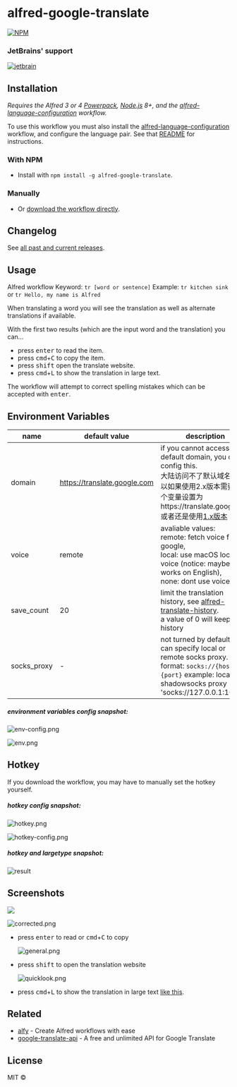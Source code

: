 # alfred-google-translate
[![NPM](https://nodei.co/npm/alfred-google-translate.png)](https://nodei.co/npm/alfred-google-translate/)

### JetBrains' support

[![jetbrain](media/jetbrains.svg)](https://www.jetbrains.com/?from=alfred-google-translate)

## Installation

*Requires the Alfred 3 or 4 [Powerpack](https://www.alfredapp.com/powerpack/), [Node.js](https://nodejs.org) 8+, and the [alfred-language-configuration](https://github.com/xfslove/alfred-language-configuration) workflow.*

To use this workflow you must also install the [alfred-language-configuration](https://github.com/xfslove/alfred-language-configuration) workflow, and configure the language pair. See that [README](https://github.com/xfslove/alfred-language-configuration) for instructions.

### With NPM
- Install with `npm install -g alfred-google-translate`.

### Manually
- Or [download the workflow directly](https://github.com/xfslove/alfred-google-translate/releases/tag/v2.0.8).

## Changelog
See [all past and current releases](https://github.com/xfslove/alfred-google-translate/releases).

## Usage

Alfred workflow Keyword: `tr [word or sentence]`
Example: `tr kitchen sink` or `tr Hello, my name is Alfred`

When translating a word you will see the translation as well as alternate translations if available.

With the first two results (which are the input word and the translation) you can…
- press <kbd>enter</kbd> to read the item.
- press <kbd>cmd</kbd>+<kbd>C</kbd> to copy the item.
- press <kbd>shift</kbd> open the translate website.
- press <kbd>cmd</kbd>+<kbd>L</kbd> to show the translation in large text.

The workflow will attempt to correct spelling mistakes which can be accepted with <kbd>enter</kbd>.

## Environment Variables

| name       | default value                | description                                                  |
| ---------- | ---------------------------- | ------------------------------------------------------------ |
| domain     | https://translate.google.com | if you cannot access the default domain, you can config this. <br />大陆访问不了默认域名，所以如果使用2.x版本需要将这个变量设置为https://translate.google.cn. 或者还是使用[1.x版本](https://github.com/xfslove/alfred-google-translate/tree/v1.x) |
| voice      | remote                       | avaliable values: <br />remote: fetch voice from google, <br />local: use macOS local voice (notice: maybe only works on English),<br />none: dont use voice |
| save_count | 20                           | limit the translation history, see [alfred-translate-history](https://github.com/xfslove/alfred-translate-history).  <br />a value of 0 will keep no history |
| socks_proxy| -                            | not turned by default. you can specify local or remote socks proxy. format: `socks://{host}:{port}` example: local shadowsocks proxy 'socks://127.0.0.1:1086' |

##### environment variables config snapshot:

![env-config.png](media/env-config.png)

![env.png](media/env.png)

## Hotkey

If you download the workflow, you may have to manually set the hotkey yourself.

##### hotkey config snapshot:

![hotkey.png](media/hotkey.png)

![hotkey-config.png](media/hotkey-config.png)

##### hotkey and largetype snapshot:

![result](media/result.gif)



## Screenshots

  ![](media/detect-lang.png)

  ![corrected.png](media/corrected.png)

- press <kbd>enter</kbd> to read or <kbd>cmd</kbd>+<kbd>C</kbd> to copy

    ![general.png](media/general.png)

- press <kbd>shift</kbd> to open the translation website

    ![quicklook.png](media/quicklook.png)

- press <kbd>cmd</kbd>+<kbd>L</kbd> to show the translation in large text [like this](#hotkey-and-largetype-snapshot).

## Related

- [alfy](https://github.com/sindresorhus/alfy) - Create Alfred workflows with ease
- [google-translate-api](https://github.com/vitalets/google-translate-api) - A free and unlimited API for Google Translate


## License

MIT © 
